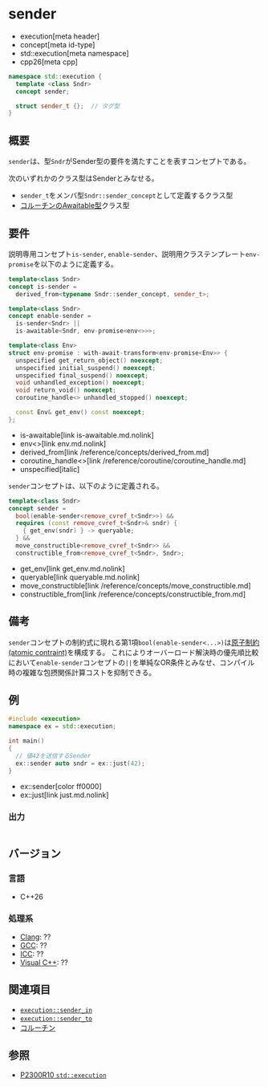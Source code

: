 # sender
* execution[meta header]
* concept[meta id-type]
* std::execution[meta namespace]
* cpp26[meta cpp]

```cpp
namespace std::execution {
  template <class Sndr>
  concept sender;

  struct sender_t {};  // タグ型
}
```

## 概要
`sender`は、型`Sndr`がSender型の要件を満たすことを表すコンセプトである。

次のいずれかのクラス型はSenderとみなせる。

- `sender_t`をメンバ型`Sndr::sender_concept`として定義するクラス型
- [コルーチンのAwaitable型](/lang/cpp20/coroutines.md)クラス型


## 要件
説明専用コンセプト`is-sender`, `enable-sender`、説明用クラステンプレート`env-promise`を以下のように定義する。

```cpp
template<class Sndr>
concept is-sender =
  derived_from<typename Sndr::sender_concept, sender_t>;

template<class Sndr>
concept enable-sender =
  is-sender<Sndr> ||
  is-awaitable<Sndr, env-promise<env<>>>;

template<class Env>
struct env-promise : with-await-transform<env-promise<Env>> {
  unspecified get_return_object() noexcept;
  unspecified initial_suspend() noexcept;
  unspecified final_suspend() noexcept;
  void unhandled_exception() noexcept;
  void return_void() noexcept;
  coroutine_handle<> unhandled_stopped() noexcept;

  const Env& get_env() const noexcept;
};
```
* is-awaitable[link is-awaitable.md.nolink]
* env<>[link env.md.nolink]
* derived_from[link /reference/concepts/derived_from.md]
* coroutine_handle<>[link /reference/coroutine/coroutine_handle.md]
* unspecified[italic]

`sender`コンセプトは、以下のように定義される。

```cpp
template<class Sndr>
concept sender =
  bool(enable-sender<remove_cvref_t<Sndr>>) &&
  requires (const remove_cvref_t<Sndr>& sndr) {
    { get_env(sndr) } -> queryable;
  } &&
  move_constructible<remove_cvref_t<Sndr>> &&
  constructible_from<remove_cvref_t<Sndr>, Sndr>;
```
* get_env[link get_env.md.nolink]
* queryable[link queryable.md.nolink]
* move_constructible[link /reference/concepts/move_constructible.md]
* constructible_from[link /reference/concepts/constructible_from.md]


## 備考
`sender`コンセプトの制約式に現れる第1項`bool(enable-sender<...>)`は[原子制約(atomic contraint)](/lang/cpp20/concepts.md)を構成する。
これによりオーバーロード解決時の優先順比較において`enable-sender`コンセプトの`||`を単純なOR条件とみなせ、コンパイル時の複雑な包摂関係計算コストを抑制できる。


## 例
```cpp example
#include <execution>
namespace ex = std::execution;

int main()
{
  // 値42を送信するSender
  ex::sender auto sndr = ex::just(42);
}
```
* ex::sender[color ff0000]
* ex::just[link just.md.nolink]

### 出力
```
```


## バージョン
### 言語
- C++26

### 処理系
- [Clang](/implementation.md#clang): ??
- [GCC](/implementation.md#gcc): ??
- [ICC](/implementation.md#icc): ??
- [Visual C++](/implementation.md#visual_cpp): ??


## 関連項目
- [`execution::sender_in`](sender_in.md)
- [`execution::sender_to`](sender_to.md)
- [コルーチン](/lang/cpp20/coroutines.md)


## 参照
- [P2300R10 `std::execution`](https://www.open-std.org/jtc1/sc22/wg21/docs/papers/2024/p2300r10.html)
